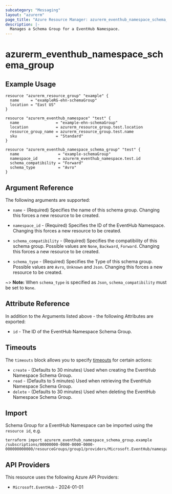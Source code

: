 ```yaml
---
subcategory: "Messaging"
layout: "azurerm"
page_title: "Azure Resource Manager: azurerm_eventhub_namespace_schema_group"
description: |-
  Manages a Schema Group for a EventHub Namespace.
---
```


# azurerm_eventhub_namespace_schema_group

## Example Usage

```hcl
resource "azurerm_resource_group" "example" {
  name     = "exampleRG-ehn-schemaGroup"
  location = "East US"
}

resource "azurerm_eventhub_namespace" "test" {
  name                = "example-ehn-schemaGroup"
  location            = azurerm_resource_group.test.location
  resource_group_name = azurerm_resource_group.test.name
  sku                 = "Standard"
}

resource "azurerm_eventhub_namespace_schema_group" "test" {
  name                 = "example-schemaGroup"
  namespace_id         = azurerm_eventhub_namespace.test.id
  schema_compatibility = "Forward"
  schema_type          = "Avro"
}
```

## Argument Reference

The following arguments are supported:

* `name` - (Required) Specifies the name of this schema group. Changing this forces a new resource to be created.

* `namespace_id` - (Required) Specifies the ID of the EventHub Namespace. Changing this forces a new resource to be created.

* `schema_compatibility` - (Required) Specifies the compatibility of this schema group. Possible values are `None`, `Backward`, `Forward`. Changing this forces a new resource to be created.

* `schema_type` - (Required) Specifies the Type of this schema group. Possible values are `Avro`, `Unknown` and `Json`. Changing this forces a new resource to be created.

~> **Note:** When `schema_type` is specified as `Json`, `schema_compatibility` must be set to `None`.

## Attribute Reference

In addition to the Arguments listed above - the following Attributes are exported:

* `id` - The ID of the EventHub Namespace Schema Group.

## Timeouts

The `timeouts` block allows you to specify [timeouts](https://developer.hashicorp.com/terraform/language/resources/configure#define-operation-timeouts) for certain actions:

* `create` - (Defaults to 30 minutes) Used when creating the EventHub Namespace Schema Group.
* `read` - (Defaults to 5 minutes) Used when retrieving the EventHub Namespace Schema Group.
* `delete` - (Defaults to 30 minutes) Used when deleting the EventHub Namespace Schema Group.

## Import

Schema Group for a EventHub Namespace can be imported using the `resource id`, e.g.

```shell
terraform import azurerm_eventhub_namespace_schema_group.example /subscriptions/00000000-0000-0000-0000-000000000000/resourceGroups/group1/providers/Microsoft.EventHub/namespaces/namespace1/schemaGroups/group1
```

## API Providers
<!-- This section is generated, changes will be overwritten -->
This resource uses the following Azure API Providers:

* `Microsoft.EventHub` - 2024-01-01
